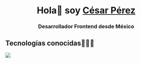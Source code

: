 <h1 align="center">Hola👋 soy <a href="https://github.com/CesargpDev" target="blank">César Pérez</a></h1>
<h3 align="center">Desarrollador Frontend desde México</h3>

<h2 >Tecnologías conocidas👨🏻‍💻</h2>
<!--tech stack icons-->
<p align="left">
  <a href="https://skillicons.dev">
    <img src="https://skillicons.dev/icons?i=css,html,js,nodejs,mysql,sqlite,firebase,gtk,git,github,docker,materialui,postman,eclipse,vscode,bash,linux,ai,ps&perline=12" />
  </a>
</p>
<br>
